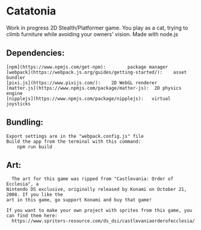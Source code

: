 # Catatonia
 
Work in progress 2D Stealth/Platformer game. You play as a cat, trying to climb furniture while avoiding your owners' vision. Made with node.js

  ## Dependencies:
    [npm](https://www.npmjs.com/get-npm):        package manager
    [webpack](https://webpack.js.org/guides/getting-started/):    asset bundler
    [pixi.js](https://www.pixijs.com/):    2D WebGL renderer
    [matter.js](https://www.npmjs.com/package/matter-js):  2D physics engine 
    [nipplejs](https://www.npmjs.com/package/nipplejs):   virtual joysticks

  ## Bundling:
    Export settings are in the "webpack.config.js" file
    Build the app from the terminal with this command:
        npm run build

  ## Art:
      The art for this game was ripped from "Castlevania: Order of Ecclesia", a 
    Nintendo DS exclusive, originally released by Konami on October 21, 2008. If you like the
    art in this game, go support Konami and buy that game! 

    If you want to make your own project with sprites from this game, you can find them here:
      https://www.spriters-resource.com/ds_dsi/castlevaniaorderofecclesia/
